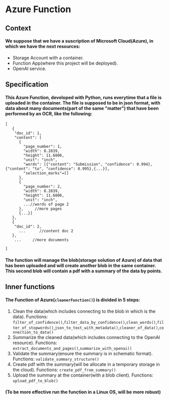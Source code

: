 # Azure Function

## Context

#### We suppose that we have a suscription of Microsoft Cloud(Azure), in which we have the next resources:
- Storage Account with a container.
- Function App(where this project will be deployed).
- OpenAI service.

## Specification

#### This Azure Function, developed with Python, runs everytime that a file is uploaded in the container. The file is supposed to be in json format, with data about many documents(part of the same "matter") that have been performed by an OCR, like the following: 
```
[
   {
    "doc_id": 1,
    "content": [
      {
        "page_number": 1,
        "width": 8.2639,
        "height": 11.6806,
        "unit": "inch",
        "words": [{"content": "Submission", "confidence": 0.994},{"content": "to", "confidence": 0.995},{...}],
        "selection_marks"=[]
      },
      {
        "page_number": 2,
        "width": 8.2639,
        "height": 11.6806,
        "unit": "inch",
        ...//words of page 2
      },     //more pages
      {...}]
   },
   {
    "doc_id": 2,
      ...      //content doc 2
   },
    ...     //more documents
 
]
```

#### The function will manage the blob(storage solution of Azure) of data that has been uploaded and will create another blob in the same container. This second blob will contain a pdf with a summary of the data by points.

## Inner functions

#### The Function of Azure(`cleanerFunction()`) is divided in 5 steps: 

  1. Clean the data(which includes connecting to the blob in which is the data). Functions:
`filter_of_confidence()`,`filter_data_by_confidence()`,`clean_words()`,`filter_of_stopwords()`,`json_to_text_with_metadata()`,`cleaner_of_data()`,`connection_to_data()`    
  2. Summarize the cleaned data(which includes connecting to the OpenAI resource). Functions:
     `extract_documents_and_pages()`,`summarize_with_openai()`
  3. Validate the summary(ensure the summary is in schematic format). Functions:
     `validate_summary_structure()`
  4. Create pdf with the summary(will be allocate in a temporary storage in the cloud). Functions:
     `create_pdf_from_summary()`
  5. Upload the summary at the container(with a blob client). Functions:
      `upload_pdf_to_blob()`

#### (To be more effective run the function in a Linux OS, will be more robust)

    
      
        
        
          
  

